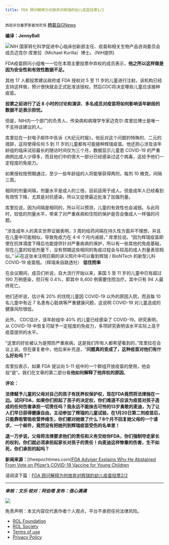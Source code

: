 ```yaml
---
title: FDA 顾问解释为何放弃对辉瑞的幼儿疫苗投票1/2
---
```

`西班牙巴塞罗那喜悦农场` [轉載自GNews](https://gnews.org/zh-hans/1630541/)

**编译：JennyBall**

![](https://assets.gnews.org/wp-content/uploads/2021/10/tempsnip104.png)NIH 国家转化科学促进中心临床创新部主任、疫苗和相关生物产品咨询委员会成员迈克尔·库里拉（Michael Kurilla）博士。（NIH提供)

FDA疫苗顾问小组唯一一位在本周主要投票中弃权的成员表示，**他之所以这样做是因为安全性和有效性数据不足。**

其他 17 人都投票建议政府或 FDA 授权对 5 至 11 岁的儿童进行注射。该机构已经支持这样做，预计很快就会正式批准该授权。然后CDC将决定哪些儿童应该接种疫苗。

**投票之前进行了近 8 小时的讨论和演讲**，**多名成员对疫苗将如何影响该年龄段的数据不足表示担忧。**

但是，NIH内一个部门的负责人、传染病和病理学专家迈克尔·库里拉博士是唯一不支持该建议的人。

库里拉在一封电子邮件中告诉《大纪元时报》，他反对这个问题的特殊的、二元的措辞，这将使得任何 5 到 11 岁的儿童都有可能接种辉瑞疫苗。他还担心涉及该年龄组的临床试验最长的随访时间仅为三个月，数据显示儿童患 COVID-19 的严重病例比成人少得多，而且他们中的很大一部分已经感染过这个病毒，这给予他们一定程度的免疫力。

如果授权按预期通过，至少一些年龄组的人将能够获得两剂，每剂 10 微克，间隔三周。

相同的剂量间隔，剂量水平是成人的三倍，目前适用于成人。但是成年人已经看到有效性下降，尤其是对抗感染，所以又促使最近批准了加强剂量。

库里拉说，因为间隔是相同的，所以可以预测，儿童的有效性也会减弱。与此同时，较低的剂量水平，带来了对严重疾病和住院的保护是否会像成人一样强的问题。

“涉及成年人的真实世界证据表明，3 周的给药间隔在持久性方面并不理想，并且在儿童中可能相似，导致免疫力在 4-6 个月内减弱，” 库里拉说。“因为辉瑞疫苗即使在抗体滴度下降后也能提供针对严重疾病的保护，所以有一些其他的免疫基础，但在儿童的较低剂量下，没有预期这些相同的免疫过程会与较高的成人剂量表现相似。”
![](https://assets.gnews.org/wp-content/uploads/2021/10/tempsnip105.png)在这张未注明日期的讲义照片中可以看到辉瑞 / BioNTech 的新型儿科 COVID-19 疫苗瓶。（辉瑞来自路透社）
**低住院率**

在会议期间，成员们听说，自大流行开始以来，美国 5 至 11 岁的儿童中已有超过 190 万例感染，但只有 0.4%，即其中 8,400 例需要住院治疗。其中只有 94 人最终死亡。

他们还听说，估计有 20% 的住院儿童因 COVID-19 以外的原因入院，而且每 10 名儿童中有近 7 名患有心脏病等严重健康问题，这说明 COVID-19 对儿童造成的健康风险很低。

此外， CDC估计，该年龄组中 40% 的儿童已经感染了 COVID-19。研究表明，从 COVID-19 中恢复可赋予一定程度的免疫力，多项研究表明该水平实际上高于疫苗提供的水平。

“这里的好处被认为是预防严重疾病，这是我们所有人都希望看到的，”库里拉在会议上说。但在康复者中，他后来补充道，“**问题真的变成了，这种疫苗对他们有什么好处吗？”**

库里拉表示，如果 FDA 提议向 5-11 组中的一个群组开放疫苗的使用，他会投“是”。我们在文章的第二部分看**他如何解释了他弃权的原因**。

**评论：**

**法律赋予儿童的父母对自己的孩子有抚养权保护权，现在FDA竟然将法律抛在一边。试问FDA，如果你们担起了孩子的决定权，你们难道不应该为疫苗对孩子造成的任何伤害承担一切责任吗？我永远不能抹去可怜的13岁勇敢的麦迪，为了让人们早日获得健康自由，主动参加了辉瑞的儿童试验，在1月20日第二剂疫苗后，只能靠吸管吸收营养维生，你们都对她做了什么？8个月不回复她父母的一个请求，一个邮件，竟然没有把她列到辉瑞疫苗受伤的名单里！**

**退一万步说，父母将法律要求他们的责任和义务交给你FDA，你们强制夺走家长的权利，你们就必须承担起家长对孩子的责任！向麦迪这样惨重的伤害，生不如死，你们承担的起吗？**

**新闻来源：**[theepochtimes.com][FDA Adviser Explains Why He Abstained From Vote on Pfizer’s COVID-19 Vaccine for Young Children](https://www.theepochtimes.com/mkt_morningbrief/fda-adviser-explains-why-he-abstained-from-vote-on-pfizers-covid-19-vaccine-for-young-children_4074913.html?utm_source=Morningbrief&amp;utm_medium=email&amp;utm_campaign=mb-2021-10-30&amp;mktids=a12924a115a4a026dd4f0ca3ab6bdc00&amp;est=jWlt8mtdP22IZcGaTWK2gEL1EgGBCv4xURmzn5bzbWhRIpbWYxiRVTmg7c%2BqFqbj0YD%2FbA%3D%3D)

请阅读下篇：[FDA 顾问解释为何放弃对辉瑞的幼儿疫苗投票2/2](https://gnews.org/zh-hans/1630602/)

* * *

***审核：文乐
校对：阿伯塔
发布：信心满满***

![](https://assets.gnews.org/wp-content/uploads/2021/10/GNEWS_CH.-1-3-2.jpeg)



 

免责声明：本文内容仅代表作者个人观点，平台不承担任何法律风险。

- [ROL Foundation](https://rolfoundation.org/)
- [ROL Society](https://rolsociety.org/)
- [Terms of use](https://gnews.org/terms-of-use-3/)
- [Privacy Policy](https://gnews.org/privacy-policy/)
